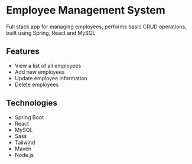 # Employee Management System

Full stack app for managing employees, performs basic CRUD operations, built using Spring, React and MySQL

## Features

- View a list of all employees
- Add new employees
- Update employee information
- Delete employees

## Technologies

- Spring Boot
- React
- MySQL
- Sass
- Tailwind
- Maven
- Node.js
